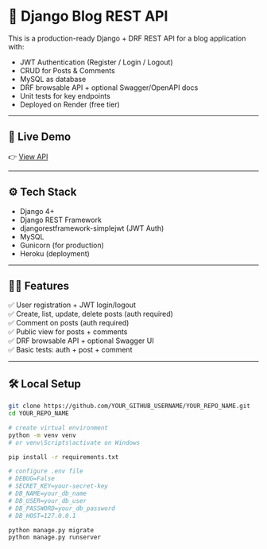 # 📝 Django Blog REST API

This is a production-ready Django + DRF REST API for a blog application with:
- JWT Authentication (Register / Login / Logout)
- CRUD for Posts & Comments
- MySQL as database
- DRF browsable API + optional Swagger/OpenAPI docs
- Unit tests for key endpoints
- Deployed on Render (free tier)

---

## 🚀 **Live Demo**
👉 [View API](https://YOUR-LIVE-RENDER-URL.onrender.com)  

---

## ⚙️ **Tech Stack**
- Django 4+
- Django REST Framework
- djangorestframework-simplejwt (JWT Auth)
- MySQL
- Gunicorn (for production)
- Heroku (deployment)

---

## 🧑‍💻 **Features**
✅ User registration + JWT login/logout  
✅ Create, list, update, delete posts (auth required)  
✅ Comment on posts (auth required)  
✅ Public view for posts + comments  
✅ DRF browsable API + optional Swagger UI  
✅ Basic tests: auth + post + comment  

---

## 🛠 **Local Setup**
```bash
git clone https://github.com/YOUR_GITHUB_USERNAME/YOUR_REPO_NAME.git
cd YOUR_REPO_NAME

# create virtual environment
python -m venv venv
# or venv\Scripts\activate on Windows

pip install -r requirements.txt

# configure .env file
# DEBUG=False
# SECRET_KEY=your-secret-key
# DB_NAME=your_db_name
# DB_USER=your_db_user
# DB_PASSWORD=your_db_password
# DB_HOST=127.0.0.1

python manage.py migrate
python manage.py runserver
